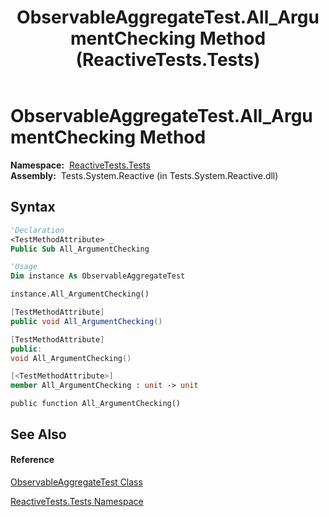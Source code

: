 ﻿---
title: ObservableAggregateTest.All_ArgumentChecking Method  (ReactiveTests.Tests)
TOCTitle: All_ArgumentChecking Method
ms:assetid: M:ReactiveTests.Tests.ObservableAggregateTest.All_ArgumentChecking
ms:mtpsurl: https://msdn.microsoft.com/en-us/library/reactivetests.tests.observableaggregatetest.all_argumentchecking(v=VS.103)
ms:contentKeyID: 36620203
ms.date: 06/28/2011
mtps_version: v=VS.103
f1_keywords:
- ReactiveTests.Tests.ObservableAggregateTest.All_ArgumentChecking
dev_langs:
- CSharp
- JScript
- VB
- FSharp
- c++
---

# ObservableAggregateTest.All\_ArgumentChecking Method

**Namespace:**  [ReactiveTests.Tests](hh289046\(v=vs.103\).md)  
**Assembly:**  Tests.System.Reactive (in Tests.System.Reactive.dll)

## Syntax

``` vb
'Declaration
<TestMethodAttribute> _
Public Sub All_ArgumentChecking
```

``` vb
'Usage
Dim instance As ObservableAggregateTest

instance.All_ArgumentChecking()
```

``` csharp
[TestMethodAttribute]
public void All_ArgumentChecking()
```

``` c++
[TestMethodAttribute]
public:
void All_ArgumentChecking()
```

``` fsharp
[<TestMethodAttribute>]
member All_ArgumentChecking : unit -> unit 
```

``` jscript
public function All_ArgumentChecking()
```

## See Also

#### Reference

[ObservableAggregateTest Class](hh314823\(v=vs.103\).md)

[ReactiveTests.Tests Namespace](hh289046\(v=vs.103\).md)

